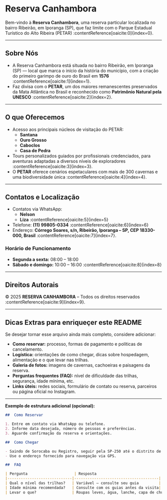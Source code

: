 # Reserva Canhambora

Bem-vindo à **Reserva Canhambora**, uma reserva particular localizada no bairro Ribeirão, em Iporanga (SP), que faz limite com o Parque Estadual Turístico do Alto Ribeira (PETAR) :contentReference[oaicite:0]{index=0}.

---

##  Sobre Nós

- A Reserva Canhambora está situada no bairro Ribeirão, em Iporanga (SP) — local que marca o início da história do município, com a criação do primeiro garimpo de ouro do Brasil em **1576** :contentReference[oaicite:1]{index=1}.
- Faz divisa com o **PETAR**, um dos maiores remanescentes preservados da Mata Atlântica no Brasil e reconhecido como **Patrimônio Natural pela UNESCO** :contentReference[oaicite:2]{index=2}.

---

##  O que Oferecemos

- Acesso aos principais núcleos de visitação do PETAR:
  - **Santana**
  - **Ouro Grosso**
  - **Caboclos**
  - **Casa de Pedra**
- Tours personalizados guiados por profissionais credenciados, para aventuras adaptadas a diversos níveis de exploradores :contentReference[oaicite:3]{index=3}.
- O **PETAR** oferece cenários espetaculares com mais de 300 cavernas e uma biodiversidade única :contentReference[oaicite:4]{index=4}.

---

##  Contatos e Localização

- Contatos via WhatsApp:
  - **Nelson**  
  - **Liza** :contentReference[oaicite:5]{index=5}
- Telefone: **(11) 99805-0334** :contentReference[oaicite:6]{index=6}
- Endereço: **Córrego Soares, s/n, Ribeirão, Iporanga – SP, CEP 18330-000, Brasil** :contentReference[oaicite:7]{index=7}.

###  Horário de Funcionamento
- **Segunda a sexta:** 08:00 – 18:00  
- **Sábado e domingo:** 10:00 – 16:00 :contentReference[oaicite:8]{index=8}

---

##  Direitos Autorais

© 2025 **RESERVA CANHAMBORA** – Todos os direitos reservados :contentReference[oaicite:9]{index=9}.

---

##  Dicas Extras para enriqueçer este README

Se desejar tornar esse arquivo ainda mais completo, considere adicionar:

- **Como reservar:** processo, formas de pagamento e políticas de cancelamento.
- **Logística:** orientações de como chegar, dicas sobre hospedagem, alimentação e o que levar nas trilhas.
- **Galeria de fotos:** imagens de cavernas, cachoeiras e paisagens da reserva.
- **Perguntas frequentes (FAQ):** nível de dificuldade das trilhas, segurança, idade mínima, etc.
- **Links úteis:** redes sociais, formulário de contato ou reserva, parceiros ou página oficial no Instagram.

---

**Exemplo de estrutura adicional (opcional):**

```markdown
##  Como Reservar

1. Entre em contato via WhatsApp ou telefone.
2. Informe data desejada, número de pessoas e preferências.
3. Aguarde confirmação da reserva e orientações.

##  Como Chegar

- Saindo de Sorocaba ou Registro, seguir pela SP-250 até o distrito de Iporanga, depois acessar o bairro Ribeirão.
- Use o endereço fornecido para navegação via GPS.

##  FAQ

| Pergunta                     | Resposta                             |
|-----------------------------|--------------------------------------|
| Qual o nível das trilhas?   | Variável — consulte seu guia         |
| Idade mínima recomendada?   | Consulte com os guias antes da visita|
| Levar o que?                | Roupas leves, água, lanche, capa de chuva|

